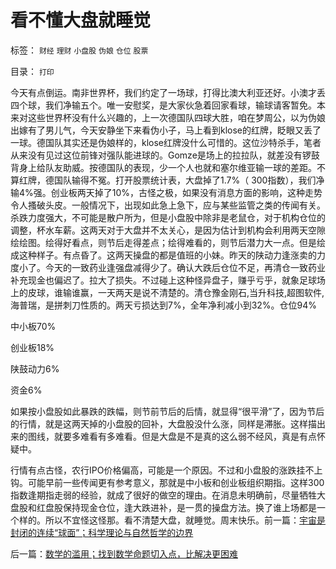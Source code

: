 # 看不懂大盘就睡觉

标签： `财经` `理财` `小盘股` `伪娘` `仓位` `股票` 

目录： `打印`

今天有点倒运。南非世界杯，我们约定了一场球，打得比澳大利亚还好。小澳才丢四个球，我们净输五个。唯一安慰奖，是大家伙急着回家看球，输球请客暂免。本来对这些世界杯没有什么兴趣的，上一次德国队四球大胜，咱在梦周公，以为伪娘出嫁有了男儿气，今天安静坐下来看伪小子，马上看到klose的红牌，眨眼又丢了一球。德国队其实还是伪娘样的，klose红牌没什么可惜的。这位沙特杀手，笔者从来没有见过这位前锋对强队能进球的。Gomze是场上的拉拉队，就差没有锣鼓背身上给队友助威。按德国队的表现，少一个人也就和塞尔维亚输一球的差距。不算红牌，德国队输得不冤。打开股票统计表，大盘掉了1.7%（
300指数），我们净输4%强。创业板两天掉了10%，古怪之极，如果没有消息方面的影响，这种走势令人搔破头皮。一般情况下，出现如此急上急下，应与某些监管之类的传闻有关。杀跌力度强大，不可能是散户所为，但是小盘股中除非是老鼠仓，对于机构仓位的调整，杯水车薪。这两天对于大盘并不太关心，是因为估计到机构会利用两天空隙绘绘图。绘得好看点，则节后走得差点；绘得难看的，则节后潜力大一点。但是绘成这种样子。有点昏了。这两天操盘的都是值班的小妹。昨天的陕动力逢涨卖的力度小了。今天的一致药业逢强盘减得少了。确认大跌后仓位不足，再清仓一致药业补充现金也偏迟了。拉大了损失。不过碰上这种怪异盘子，赚乎亏乎，就象足球场上的皮球，谁输谁赢，一天两天是说不清楚的。清仓豫金刚石,当升科技,超图软件,海普瑞，是拼刺刀性质的。两天亏损达到7%，全年净利减小到32%。仓位94%

中小板70%

创业板18%

陕鼓动力6%

资金6%



如果按小盘股如此暴跌的跌幅，则节前节后的后情，就显得“很平滑”了，因为节后的行情，就是这两天掉的小盘股的回补，大盘股没什么涨，同样是滞胀。这样描出来的图线，就要多难看有多难看。但是大盘是不是真的这么弱不经风，真是有点怀疑中。



行情有点古怪，农行IPO价格偏高，可能是一个原因。不过和小盘股的涨跌挂不上钩。可能早前一些传闻更有参考意义，那就是中小板和创业板组织期指。这样300指数逢期指走弱的经验，就成了很好的做空的理由。在消息未明确前，尽量牺牲大盘股和红盘股保持现金仓位，逢大跌进补，是一贯的操盘方法。换了谁上场都是一个样的。所以不宜怪这怪那。看不清楚大盘，就睡觉。周末快乐。前一篇：[宇宙是封闭的连续“球面”；科学理论与自然哲学的边界](../../../2010/6/17/宇宙是封闭的连续“球面”；科学理论与自然哲学的边界.md)

后一篇：[数学的滥用；找到数学命题切入点，比解决更困难](../../../2010/6/18/数学的滥用；找到数学命题切入点，比解决更困难.md)